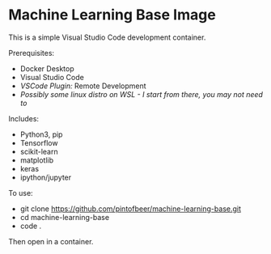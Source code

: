 # Machine Learning Base Image

This is a simple Visual Studio Code development container.

Prerequisites:
* Docker Desktop
* Visual Studio Code
* *VSCode Plugin:* Remote Development
* *Possibly some linux distro on WSL - I start from there, you may not need to*

Includes:
* Python3, pip
* Tensorflow
* scikit-learn
* matplotlib
* keras
* ipython/jupyter

To use:
* git clone https://github.com/pintofbeer/machine-learning-base.git
* cd machine-learning-base
* code .

Then open in a container.
